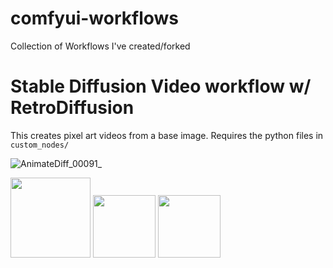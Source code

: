 # comfyui-workflows
Collection of Workflows I've created/forked

# Stable Diffusion Video workflow w/ RetroDiffusion

This creates pixel art videos from a base image. Requires the python files in `custom_nodes/`

![AnimateDiff_00091_](https://github.com/M4cs/comfyui-workflows/assets/34947910/40e54fc8-1f04-4a7b-9329-184a51211cd7)
<p float="left">
  <img src="https://github.com/M4cs/comfyui-workflows/assets/34947910/40e54fc8-1f04-4a7b-9329-184a51211cd7" width="128" image-rendering="pixelated" />
  <img src="/img2.png" width="100" /> 
  <img src="/img3.png" width="100" />
</p>
